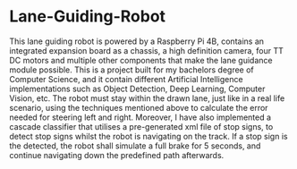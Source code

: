# Lane-Guiding-Robot
This lane guiding robot is powered by a Raspberry Pi 4B, contains an integrated expansion board as a chassis, a high definition camera, four TT DC motors and multiple other components that make the lane guidance module possible.
This is a project built for my bachelors degree of Computer Science, and it contain different Artificial Intelligence implementations such as Object Detection, Deep Learning, Computer Vision, etc.
The robot must stay within the drawn lane, just like in a real life scenario, using the techniques mentioned above to calculate the error needed for steering left and right. 
Moreover, I have also implemented a cascade classifier that utilises a pre-generated xml file of stop signs, to detect stop signs whilst the robot is navigating on the track.
If a stop sign is the detected, the robot shall simulate a full brake for 5 seconds, and continue navigating down the predefined path afterwards.
